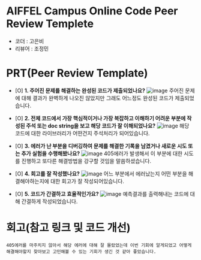 # AIFFEL Campus Online Code Peer Review Templete
- 코더 : 고은비
- 리뷰어 : 조정민


# PRT(Peer Review Template)
- [O]  **1. 주어진 문제를 해결하는 완성된 코드가 제출되었나요?**
    ![image](result.png)
    주어진 문제에 대해 결과가 완벽하게 나오진 않았지만 그래도 어느정도 완성된 코드가 제출되었습니다.
    
- [O]  **2. 전체 코드에서 가장 핵심적이거나 가장 복잡하고 이해하기 어려운 부분에 작성된 
주석 또는 doc string을 보고 해당 코드가 잘 이해되었나요?**
    ![image](https://github.com/user-attachments/assets/3b8550a2-f57f-4197-afc6-70f220cd1172)
    해당 코드에 대한 라이브러리가 어떤건지 주석처리가 되어있습니다.
        
- [O]  **3. 에러가 난 부분을 디버깅하여 문제를 해결한 기록을 남겼거나
새로운 시도 또는 추가 실험을 수행해봤나요?**
    ![image](https://github.com/user-attachments/assets/1e991756-5bdc-4588-9a11-b97786390052)
    405에러가 발생해서 이 부분에 대한 시도를 진행하고 또다른 해결방법을 강구할 것임을 말씀하셨습니다.
        
- [O]  **4. 회고를 잘 작성했나요?**
   ![image](https://github.com/user-attachments/assets/d87b1d8b-ecdb-4ab0-af9d-047fdc43b74e)
  어느 부분에서 에러났는지 어떤 부분을 해결해야하는지에 대한 회고가 잘 작성되어있습니다.
        
- [O]  **5. 코드가 간결하고 효율적인가요?**
    ![image](https://github.com/user-attachments/assets/22dbacba-0819-491f-b21e-25af31a47049)
    예측결과를 출력해내는 코드에 대해 간결하게 작성되었습니다.


# 회고(참고 링크 및 코드 개선)
```
405에러를 마주치지 않아서 해당 에러에 대해 잘 몰랐었는데 이번 기회에 알게되었고 어떻게 해결해야할지 찾아보고 고민해볼 수 있는 기회가 생긴 것 같아 좋았습니다.
```
